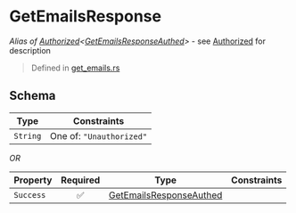 # GetEmailsResponse
*Alias of [Authorized](../../../auth/Authorized.md)\<[GetEmailsResponseAuthed](../../../routes/native/get_emails/GetEmailsResponseAuthed.md)\>* - see [Authorized](../../../auth/Authorized.md) for description
> Defined in [get_emails.rs](../../../../../interface/src/interface/routes/native/get_emails.rs)

## Schema

| Type | Constraints |
| --- | --- |
| `String` | One of: `"Unauthorized"` |

*OR*

| Property | Required | Type | Constraints |
| --- | :---: | --- | --- |
| `Success` | ✅ | [GetEmailsResponseAuthed](../../../routes/native/get_emails/GetEmailsResponseAuthed.md) |     | 


